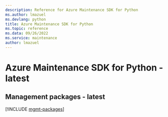 ```yaml
---
description: Reference for Azure Maintenance SDK for Python
ms.author: lmazuel
ms.devlang: python
title: Azure Maintenance SDK for Python
ms.topic: reference
ms.data: 09/26/2022
ms.service: maintenance
author: lmazuel
---
```

# Azure Maintenance SDK for Python - latest

## Management packages - latest
[!INCLUDE [mgmt-packages](maintenance-mgmt-index.md)]
